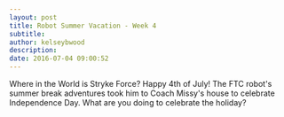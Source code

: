 ```yaml
---
layout: post
title: Robot Summer Vacation - Week 4
subtitle:
author: kelseybwood
description:
date: 2016-07-04 09:00:52
---
```


Where in the World is Stryke Force? Happy 4th of July! The FTC robot's summer break adventures took him to Coach Missy's house to celebrate Independence Day. What are you doing to celebrate the holiday?
